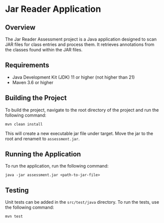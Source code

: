 # Jar Reader Application
## Overview
The Jar Reader Assessment project is a Java application designed to scan JAR files for class entries and process them. It retrieves annotations from the classes found within the JAR files.

## Requirements
- Java Development Kit (JDK) 11 or higher (not higher than 21)
- Maven 3.6 or higher

## Building the Project
To build the project, navigate to the root directory of the project and run the following command:

```
mvn clean install
```

This will create a new executable jar file under target. Move the jar to the root and renameit to `assessment.jar`.

## Running the Application
To run the application, run the following command:

```
java -jar assessment.jar <path-to-jar-file>
```

## Testing
Unit tests can be added in the `src/test/java` directory. To run the tests, use the following command:

```
mvn test
```
